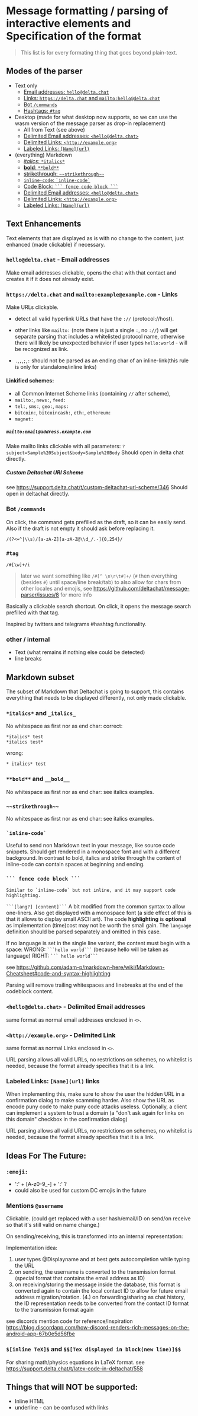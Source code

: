 # Message formatting / parsing of interactive elements and Specification of the format

> This list is for every formating thing that goes beyond plain-text.

## Modes of the parser

- Text only
  - [Email addresses: `hello@delta.chat`](#email-addresses)
  - [Links: `https://delta.chat` and `mailto:hello@delta.chat`](#links)
  - [Bot `/commands`](#bot-commands)
  - [Hashtags: `#tag`](#hashtag)
- Desktop (made for what desktop now supports, so we can use the wasm version of the message parser as drop-in replacement)
  - All from Text (see above)
  - [Delimited Email addresses: `<hello@delta.chat>`](#delimited-email-addresses)
  - [Delimited Links: `<http://example.org>`](#delimited-links)
  - [Labeled Links: `[Name](url)`](#labled-links)
- (everything) Markdown
  - [_italics_: `*italics*`](#italics)
  - [**bold**: `**bold**`](#bold)
  - [~~strikethrough~~: `~~strikethrough~~`](#strikethrough)
  - [`inline-code`: `` `inline-code` ``](#inline-code)
  - [Code Block: ` ``` fence code block ``` `](#code-block)
  - [Delimited Email addresses: `<hello@delta.chat>`](#delimited-email-addresses)
  - [Delimited Links: `<http://example.org>`](#delimited-links)
  - [Labeled Links: `[Name](url)`](#labled-links)

## Text Enhancements

Text elements that are displayed as is with no change to the content, just enhanced (made clickable) if necessary.

<a name="email-addresses" id="email-addresses"></a>

### `hello@delta.chat` - Email addresses

Make email addresses clickable, opens the chat with that contact and creates it if it does not already exist.

<a name="links" id="links"></a>

### `https://delta.chat` and `mailto:example@example.com` - Links

Make URLs clickable.

- detect all valid hyperlink URLs that have the `://` (protocol://host).

- other links like `mailto:` (note there is just a single `:`, no `://`) will get separate parsing that includes a whitelisted protocol name, otherwise there will likely be unexpected behavior if user types `hello:world` - will be recognized as link.

- `.`,`,`,`;`,`:` should not be parsed as an ending char of an inline-link(this rule is only for standalone/inline links)

#### Linkified schemes:

- all Common Internet Scheme links (containing `//` after scheme),
- `mailto:`, `news:`, `feed:`
- `tel:`, `sms:`, `geo:`, `maps:`
- `bitcoin:`, `bitcoincash:`, `eth:`, `ethereum:`
- `magnet:`

##### `mailto:email@address.example.com`

Make mailto links clickable with all parameters: `?subject=Sample%20Subject&body=Sample%20Body`
Should open in delta chat directly.

##### Custom Deltachat URI Scheme

see https://support.delta.chat/t/custom-deltachat-url-scheme/346
Should open in deltachat directly.

<a name="bot-commands" id="bot-commands"></a>

### Bot `/commands`

On click, the command gets prefilled as the draft, so it can be easily send.
Also if the draft is not empty it should ask before replacing it.

```regex
/(?<=^|\\s)/[a-zA-Z][a-zA-Z@\\d_/.-]{0,254}/
```

<a name="hashtag" id="hashtag"></a>

### `#tag`

`/#[\w]+/i`

> later we want something like `/#[^ \n\r\t#]+/` (`#` then everything (besides `#`) until space/line break/tab) to also allow for chars from other locales and emojis, see https://github.com/deltachat/message-parser/issues/8 for more info

Basically a clickable search shortcut. On click, it opens the message search prefilled with that tag.

Inspired by twitters and telegrams #hashtag functionality.

### other / internal

- Text (what remains if nothing else could be detected)
- line breaks

## Markdown subset

The subset of Markdown that Deltachat is going to support, this contains everything that needs to be displayed differently, not only made clickable.

<a name="italics" id="italics"></a>

### `*italics*` and `_italics_`

No whitespace as first nor as end char:
correct:

```
*italics* test
*italics test*
```

wrong:

```
* italics* test
```

<a name="bold" id="bold"></a>

### `**bold**` and `__bold__`

No whitespace as first nor as end char: see italics examples.

<a name="strikethrough" id="strikethrough"></a>

### `~~strikethrough~~`

No whitespace as first nor as end char: see italics examples.

<a name="inline-code" id="inline-code"></a>

### `` `inline-code` ``

Useful to send non Markdown text in your message, like source code snippets.
Should get rendered in a monospace font and with a different background.
In contrast to bold, italics and strike through the content of inline-code can contain spaces at beginning and ending.

<a name="code-block" id="code-block"></a>

### ` ``` fence code block ``` `

```
Similar to `inline-code` but not inline, and it may support code highlighting.
```

` ```[lang?] [content]``` `
A bit modified from the common syntax to allow one-liners.
Also get displayed with a monospace font (a side effect of this is that it allows to display small ASCII art).
The code **highlighting** is **optional** as implementation (time)cost
may not be worth the small gain.
The `language` definition should be parsed separately and omitted in this case.

If no language is set in the single line variant, the content must begin with a space:
WRONG: ` ```hello world``` ` (because hello will be taken as language)
RIGHT: ` ``` hello world``` `

see https://github.com/adam-p/markdown-here/wiki/Markdown-Cheatsheet#code-and-syntax-highlighting

Parsing will remove trailing whitespaces and linebreaks at the end of the codeblock content.

<a name="delimited-email-addresses" id="delimited-email-addresses"></a>

### `<hello@delta.chat>` - Delimited Email addresses

same format as normal email addresses enclosed in `<>`.

<a name="delimited-links" id="delimited-links"></a>

### `<http://example.org>` - Delimited Link

same format as normal Links enclosed in `<>`.

URL parsing allows all valid URLs, no restrictions on schemes, no whitelist is needed, because the format already specifies that it is a link.

<a name="labled-links" id="labled-links"></a>

### Labeled Links: `[Name](url)` links

When implementing this, make sure to show the user the hidden URL in a confirmation dialog to make scamming harder.
Also show the URL as encode puny code to make puny code attacks useless.
Optionally, a client can implement a system to trust a domain (a "don't ask again for links on this domain" checkbox in the confirmation dialog)

URL parsing allows all valid URLs, no restrictions on schemes, no whitelist is needed, because the format already specifies that it is a link.

## Ideas For The Future:

### `:emoji:`

- ':' + [A-z0-9_-] + ':' ?
- could also be used for custom DC emojis in the future

### Mentions `@username`

Clickable. (could get replaced with a user hash/email/ID on send/on receive so that it's still valid on name change.)

On sending/receiving, this is transformed into an internal representation:

Implementation idea:

1. user types @Displayname and at best gets autocompletion while typing the URL
2. on sending, the username is converted to the transmission format (special format that contains the email address as ID)
3. on receiving/storing the message inside the database, this format is converted again to contain the local contact ID to allow for future email address migration/rotation.
   (4.) on forwarding/sharing as chat history, the ID representation needs to be converted from the contact ID format to the transmission format again

see discords mention code for reference/inspiration https://blog.discordapp.com/how-discord-renders-rich-messages-on-the-android-app-67b0e5d56fbe

### `$[inline TeX]$` and `$$[Tex displayed in block(new line)]$$`

For sharing math/physics equations in LaTeX format.
see https://support.delta.chat/t/latex-code-in-deltachat/558

## Things that will NOT be supported:

- Inline HTML
- underline - can be confused with links
